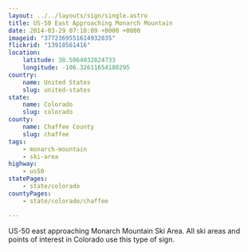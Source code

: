 ```yaml
---
layout: ../../layouts/sign/single.astro
title: US-50 East Approaching Monarch Mountain
date: 2014-03-29 07:10:09 +0000 +0000
imageid: "3772369551614932835"
flickrid: "13918561416"
location:
    latitude: 38.5064032824733
    longitude: -106.32611654180295
country:
    name: United States
    slug: united-states
state:
    name: Colorado
    slug: colorado
county:
    name: Chaffee County
    slug: chaffee
tags:
    - monarch-mountain
    - ski-area
highway:
    - us50
statePages:
    - state/colorado
countyPages:
    - state/colorado/chaffee

---
```

US-50 east approaching Monarch Mountain Ski Area.  All ski areas and points of interest in Colorado use this type of sign.